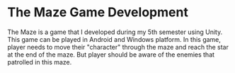 # The Maze Game Development
The Maze is a game that I developed during my 5th semester using Unity. This game can be played in Android and Windows platform. In this game, player needs to move their "character" through the maze and reach the star at the end of the maze. But player should be aware of the enemies that patrolled in this maze.
